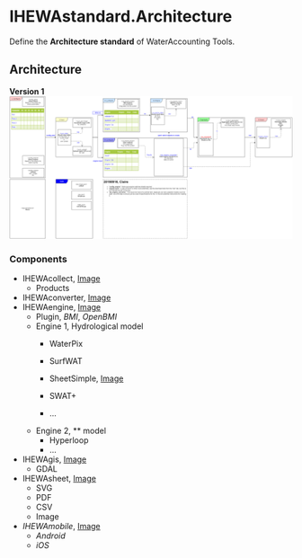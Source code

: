 # IHEWAstandard.Architecture

Define the **Architecture standard** of WaterAccounting Tools.

## Architecture

**Version 1**
![alt text](https://github.com/wateraccounting/IHEWAstandard/raw/master/Architecture/img/v1/Arch.IHEWA.png "IHEWA, Architecture")

### Components

  - IHEWAcollect, [Image](./img/v1/Arch.IHEWAcollect.png)
    - Products
  - IHEWAconverter, [Image](./img/v1/Arch.IHEWAconverter.png)
  - IHEWAengine, [Image](./img/v1/Arch.IHEWAengine.png)
    - Plugin, _BMI_, _OpenBMI_
    - Engine 1, Hydrological model
      - WaterPix
      - SurfWAT
      
      - SheetSimple, [Image](./img/v1/Arch.IHEWAengine.1.SheetSimple.png)
      - SWAT+
      - ...
    - Engine 2, ** model
      - Hyperloop
      - ...
  - IHEWAgis, [Image](./img/v1/Arch.IHEWAgis.png)
    - GDAL
  - IHEWAsheet, [Image](./img/v1/Arch.IHEWAsheet.png)
    - SVG
    - PDF
    - CSV
    - Image
  - _IHEWAmobile_, [Image](./img/v1/Arch.IHEWAmobile.png)
    - _Android_
    - _iOS_

